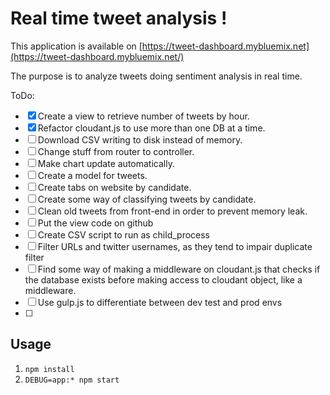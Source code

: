 # Real time tweet analysis !

This application is available on [https://tweet-dashboard.mybluemix.net](https://tweet-dashboard.mybluemix.net/)

The purpose is to analyze tweets doing sentiment analysis in real time.

ToDo:

 - [X] Create a view to retrieve number of tweets by hour.
 - [X] Refactor cloudant.js to use more than one DB at a time.
 - [ ] Download CSV writing to disk instead of memory.
 - [ ] Change stuff from router to controller.
 - [ ] Make chart update automatically.
 - [ ] Create a model for tweets.
 - [ ] Create tabs on website by candidate.
 - [ ] Create some way of classifying tweets by candidate.
 - [ ] Clean old tweets from front-end in order to prevent memory leak.
 - [ ] Put the view code on github
 - [ ] Create CSV script to run as child_process
 - [ ] Filter URLs and twitter usernames, as they tend to impair duplicate filter
 - [ ] Find some way of making a middleware on cloudant.js that checks if the database exists before making access to cloudant object, like a middleware.
 - [ ] Use gulp.js to differentiate between dev test and prod envs
 - [ ] 

Usage
---

1. `npm install`
2. `DEBUG=app:* npm start`
 
